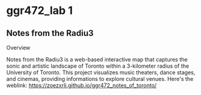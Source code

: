 # ggr472_lab 1 
## Notes from the Radiu3
Overview

Notes from the Radiu3 is a web-based interactive map that captures the sonic and artistic landscape of Toronto within a 3-kilometer radius of the University of Toronto. This project visualizes music theaters, dance stages, and cinemas, providing informations to explore cultural venues.
Here's the weblink: https://zoezxrli.github.io/ggr472_notes_of_toronto/